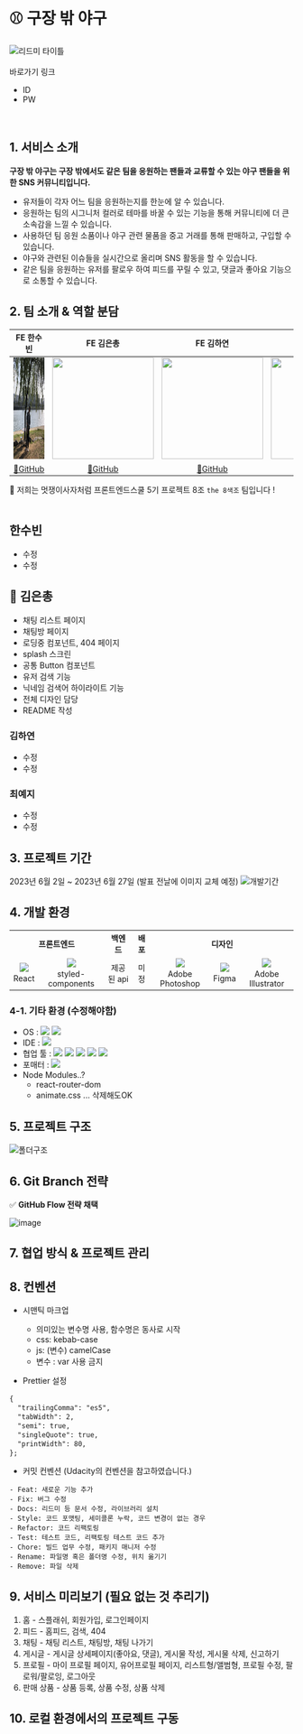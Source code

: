# ⚾️ 구장 밖 야구

![리드미 타이틀](https://github.com/FRONTENDSCHOOL5/final-08-Off-field-baseball/assets/58187854/16010141-c8b0-43b4-a3a8-e6df819514bb)
<br>
<br>
바로가기 링크
- ID
- PW
<br>

## 1. 서비스 소개

**구장 밖 야구는 구장 밖에서도 같은 팀을 응원하는 팬들과 교류할 수 있는 야구 팬들을 위한 SNS 커뮤니티입니다.**

- 유저들이 각자 어느 팀을 응원하는지를 한눈에 알 수 있습니다.
- 응원하는 팀의 시그니처 컬러로 테마를 바꿀 수 있는 기능을 통해 커뮤니티에 더 큰 소속감을 느낄 수 있습니다.
- 사용하던 팀 응원 소품이나 야구 관련 물품을 중고 거래를 통해 판매하고, 구입할 수 있습니다.
- 야구와 관련된 이슈들을 실시간으로 올리며 SNS 활동을 할 수 있습니다.
- 같은 팀을 응원하는 유저를 팔로우 하여 피드를 꾸릴 수 있고, 댓글과 좋아요 기능으로 소통할 수 있습니다.
  <br>

## 2. 팀 소개 & 역할 분담

|                                                                 FE 한수빈                                                                 |                                                                       FE 김은총                                                                        |                                                             FE 김하연                                                             |                                                              FE 최예지                                                              |
| :---------------------------------------------------------------------------------------------------------------------------------------: | :----------------------------------------------------------------------------------------------------------------------------------------------------------: | :-------------------------------------------------------------------------------------------------------------------------------: | :---------------------------------------------------------------------------------------------------------------------------------: |
| <img src="https://github.com/astinaus/git-test/blob/main/8429F25B-444B-47ED-8D03-9DBCE13828C1_1_201_a.jpeg" width="180px" height="180px"> | <img src="https://github.com/FRONTENDSCHOOL5/final-08-Off-field-baseball/assets/58187854/08b30968-7235-4d4d-b009-c192ab2faa2c" width="180px" height="180px"> | <img src="https://github.com/KimHayeon1/hihi/assets/108985221/34bd89c8-4b1f-4542-8f2c-d4ba55647281" width="180px" height="180px"> | <img src="https://github.com/moojinkl/testRepo/assets/126536476/d54898c8-9d7c-49d1-a94b-6918dcd707f7" width="180px" height="180px"> |
|                                                  [🔗GitHub](https://github.com/astinaus)                                                  |                                                            [🔗GitHub](https://github.com/echo-6)                                                             |                                             [🔗GitHub](https://github.com/KimHayeon1)                                             |                                               [🔗GitHub](https://github.com/moojinkl)                                               |

🦜 저희는 멋쟁이사자처럼 프론트엔드스쿨 5기 프로젝트 8조 `the 8색조` 팀입니다 !
<br>
<br>

## 한수빈

- 수정
- 수정

## 🐢 김은총
- 채팅 리스트 페이지
- 채팅방 페이지
- 로딩중 컴포넌트, 404 페이지
- splash 스크린
- 공통 Button 컴포넌트
- 유저 검색 기능
- 닉네임 검색어 하이라이트 기능
- 전체 디자인 담당
- README 작성

### 김하연
- 수정
- 수정
 
### 최예지
- 수정
- 수정
 
## 3. 프로젝트 기간

2023년 6월 2일 ~ 2023년 6월 27일 (발표 전날에 이미지 교체 예정)
![개발기간](https://github.com/FRONTENDSCHOOL5/final-08-Off-field-baseball/assets/58187854/f3dc04e9-fdf1-4fe6-9748-c146daa3b23d)
<br>

## 4. 개발 환경
<table>
  <tr align = "center">
    <th colspan="2"> 프론트엔드 </th>
    <th> 백엔드 </th>
    <th> 배포 </th>
    <th colspan="3"> 디자인 </th>
  </tr>
  <tr align = "center">
    <td> <img src="https://github.com/echo-6/final-8-Off-field-baseball/assets/58187854/504d9b13-1494-4648-821f-187df12410c9" height="50px"><br>React</td>
    <td> <img src="https://github.com/echo-6/final-8-Off-field-baseball/assets/58187854/85dee32a-eca6-403d-8b0e-521ff2270249" height="50px"><br>styled-components</td>
    <td> 제공된 api </td>
    <td> 미정 </td>
    <td> <img src="https://github.com/echo-6/final-8-Off-field-baseball/assets/58187854/b8470865-2d1a-4e3d-b799-8415dab1a787" height="50px"><br>Adobe Photoshop</td>
    <td> <img src="https://github.com/echo-6/final-8-Off-field-baseball/assets/58187854/2125a01e-7cc3-4106-abdc-014044ed87e9" height="50px"><br>Figma</td>
    <td> <img src="https://i.namu.wiki/i/NGpXZfh1nhfo8DCNUydodk5az5YbbCMKs-7ugVuSF-p1gxjnycbN4okab4kVeDiJetcbQ_vipVynVqA7hItbgv__a_Q4cipAtbboSRwCQOuPF1vztDKZkMNCVXDBPLebJOAQIk-COQGK2nHtCyNQqw.svg" height="50px"><br>Adobe Illustrator</td>
  </tr>
</table>

### 4-1. 기타 환경 (수정해야함)
- OS : <img src="https://img.shields.io/badge/windows-0078D6?style=flat&logo=windows&logoColor=white"/> <img src="https://img.shields.io/badge/macos-000000?style=flat&logo=macos&logoColor=white"/>
- IDE : <img src="https://img.shields.io/badge/visualstudiocode-007ACC?style=flat&logo=visualstudiocode&logoColor=white"/>
- 협업 툴 : <img src="https://img.shields.io/badge/git-F05032?style=flat&logo=git&logoColor=white"/> <img src="https://img.shields.io/badge/github-181717?style=flat&logo=github&logoColor=white"/> <img src="https://img.shields.io/badge/notion-000000?style=flat&logo=notion&logoColor=white"/> <img src="https://img.shields.io/badge/figma-F24E1E?style=flat&logo=figma&logoColor=white"/> <img src="https://img.shields.io/badge/discord-5865F2?style=flat&logo=discord&logoColor=white"/>
- 포매터 : <img src="https://img.shields.io/badge/prettier-F7B93E?style=flat&logo=prettier&logoColor=white"/>
- Node Modules..?
  - react-router-dom
  - animate.css ... 삭제해도OK


## 5. 프로젝트 구조

![폴더구조](https://github.com/FRONTENDSCHOOL5/final-08-Off-field-baseball/assets/58187854/8a841dbb-63f4-471b-9924-d17f5c3ba2f2)
<br>

## 6. Git Branch 전략

✅ **GitHub Flow 전략 채택**

![image](https://github.com/FRONTENDSCHOOL5/final-08-Off-field-baseball/assets/58187854/b3d595ae-bb6d-476d-8e59-a09e3f686b66)
<br>

## 7. 협업 방식 & 프로젝트 관리

## 8. 컨벤션
- 시맨틱 마크업
    - 의미있는 변수명 사용, 함수명은 동사로 시작
    - css: kebab-case
    - js: (변수) camelCase
    - 변수 : var 사용 금지

- Prettier 설정
```
{
  "trailingComma": "es5", 
  "tabWidth": 2,
  "semi": true, 
  "singleQuote": true, 
  "printWidth": 80, 
};
```
- 커밋 컨벤션 (Udacity의 컨벤션을 참고하였습니다.)
```
- Feat: 새로운 기능 추가
- Fix: 버그 수정
- Docs: 리드미 등 문서 수정, 라이브러리 설치
- Style: 코드 포맷팅, 세미콜론 누락, 코드 변경이 없는 경우
- Refactor: 코드 리팩토링
- Test: 테스트 코드, 리팩토링 테스트 코드 추가
- Chore: 빌드 업무 수정, 패키지 매니저 수정
- Rename: 파일명 혹은 폴더명 수정, 위치 옮기기
- Remove: 파일 삭제
```
## 9. 서비스 미리보기 (필요 없는 것 추리기)
1) 홈 - 스플래쉬, 회원가입, 로그인페이지
2) 피드 - 홈피드, 검색, 404
3) 채팅 - 채팅 리스트, 채팅방, 채팅 나가기
4) 게시글 - 게시글 상세페이지(좋아요, 댓글), 게시물 작성, 게시물 삭제, 신고하기
5) 프로필 - 마이 프로필 페이지, 유어프로필 페이지, 리스트형/앨범형, 프로필 수정, 팔로워/팔로잉, 로그아웃
6) 판매 상품 - 상품 등록, 상품 수정, 상품 삭제
## 10. 로컬 환경에서의 프로젝트 구동
